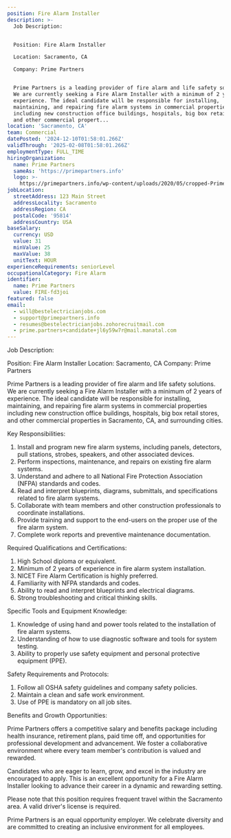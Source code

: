 ```yaml
---
position: Fire Alarm Installer
description: >-
  Job Description:


  Position: Fire Alarm Installer

  Location: Sacramento, CA

  Company: Prime Partners


  Prime Partners is a leading provider of fire alarm and life safety solutions.
  We are currently seeking a Fire Alarm Installer with a minimum of 2 years of
  experience. The ideal candidate will be responsible for installing,
  maintaining, and repairing fire alarm systems in commercial properties
  including new construction office buildings, hospitals, big box retail stores,
  and other commercial propert...
location: 'Sacramento, CA'
team: Commercial
datePosted: '2024-12-10T01:58:01.266Z'
validThrough: '2025-02-08T01:58:01.266Z'
employmentType: FULL_TIME
hiringOrganization:
  name: Prime Partners
  sameAs: 'https://primepartners.info'
  logo: >-
    https://primepartners.info/wp-content/uploads/2020/05/cropped-Prime-Partners-Logo-NO-BG-1-1.png
jobLocation:
  streetAddress: 123 Main Street
  addressLocality: Sacramento
  addressRegion: CA
  postalCode: '95814'
  addressCountry: USA
baseSalary:
  currency: USD
  value: 31
  minValue: 25
  maxValue: 38
  unitText: HOUR
experienceRequirements: seniorLevel
occupationalCategory: Fire Alarm
identifier:
  name: Prime Partners
  value: FIRE-fd3joi
featured: false
email:
  - will@bestelectricianjobs.com
  - support@primepartners.info
  - resumes@bestelectricianjobs.zohorecruitmail.com
  - prime.partners+candidate+jl6y59w7r@mail.manatal.com
---
```




Job Description:

Position: Fire Alarm Installer
Location: Sacramento, CA
Company: Prime Partners

Prime Partners is a leading provider of fire alarm and life safety solutions. We are currently seeking a Fire Alarm Installer with a minimum of 2 years of experience. The ideal candidate will be responsible for installing, maintaining, and repairing fire alarm systems in commercial properties including new construction office buildings, hospitals, big box retail stores, and other commercial properties in Sacramento, CA, and surrounding cities.

Key Responsibilities:

1. Install and program new fire alarm systems, including panels, detectors, pull stations, strobes, speakers, and other associated devices.
2. Perform inspections, maintenance, and repairs on existing fire alarm systems.
3. Understand and adhere to all National Fire Protection Association (NFPA) standards and codes.
4. Read and interpret blueprints, diagrams, submittals, and specifications related to fire alarm systems.
5. Collaborate with team members and other construction professionals to coordinate installations.
6. Provide training and support to the end-users on the proper use of the fire alarm system.
7. Complete work reports and preventive maintenance documentation.

Required Qualifications and Certifications:

1. High School diploma or equivalent.
2. Minimum of 2 years of experience in fire alarm system installation.
3. NICET Fire Alarm Certification is highly preferred.
4. Familiarity with NFPA standards and codes.
5. Ability to read and interpret blueprints and electrical diagrams.
6. Strong troubleshooting and critical thinking skills.

Specific Tools and Equipment Knowledge:

1. Knowledge of using hand and power tools related to the installation of fire alarm systems.
2. Understanding of how to use diagnostic software and tools for system testing.
3. Ability to properly use safety equipment and personal protective equipment (PPE).

Safety Requirements and Protocols:

1. Follow all OSHA safety guidelines and company safety policies.
2. Maintain a clean and safe work environment.
3. Use of PPE is mandatory on all job sites.

Benefits and Growth Opportunities:

Prime Partners offers a competitive salary and benefits package including health insurance, retirement plans, paid time off, and opportunities for professional development and advancement. We foster a collaborative environment where every team member's contribution is valued and rewarded. 

Candidates who are eager to learn, grow, and excel in the industry are encouraged to apply. This is an excellent opportunity for a Fire Alarm Installer looking to advance their career in a dynamic and rewarding setting. 

Please note that this position requires frequent travel within the Sacramento area. A valid driver's license is required. 

Prime Partners is an equal opportunity employer. We celebrate diversity and are committed to creating an inclusive environment for all employees.